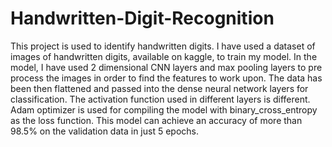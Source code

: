 # Handwritten-Digit-Recognition

This project is used to identify handwritten digits. 
I have used a dataset of images of handwritten digits, available on kaggle, to train my model.
In the model, I have used 2 dimensional CNN layers and max pooling layers to pre process the images in order to find the features to work upon. The data has been then flattened and passed into the dense neural network layers for classification. The activation function used in different layers is different. Adam optimizer is used for compiling the model with binary_cross_entropy as the loss function.
This model can achieve an accuracy of more than 98.5% on the validation data in just 5 epochs.
